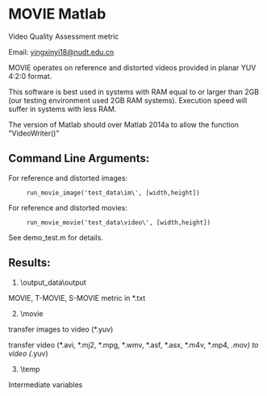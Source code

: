# MOVIE Matlab
Video Quality Assessment metric

Email: yingxinyi18@nudt.edu.cn

MOVIE operates on reference and distorted videos provided in planar
YUV 4:2:0 format. 

This software is best used in systems with RAM equal to or larger than
2GB (our testing environment used 2GB RAM systems). Execution speed
will suffer in systems with less RAM.

The version of Matlab should over Matlab 2014a to allow the function "VideoWriter()"

Command Line Arguments:
-----------------------
For reference and distorted images:

         run_movie_image('test_data\im\', [width,height])

For reference and distorted movies:

         run_movie_movie('test_data\video\', [width,height])

See demo_test.m for details.

Results:
--------
1. \output_data\output

MOVIE, T-MOVIE, S-MOVIE metric in *.txt

2. \movie

transfer images to video (*.yuv)

transfer video (*.avi, *.mj2, *.mpg, *.wmv, *.asf, *.asx, *.m4v, *.mp4, *.mov) to video (*.yuv)

3. \temp

Intermediate variables
